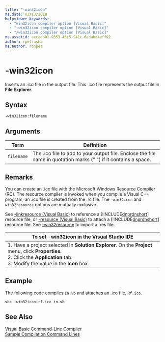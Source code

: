 ```yaml
---
title: "-win32icon"
ms.date: 03/13/2018
helpviewer_keywords: 
  - "win32icon compiler option [Visual Basic]"
  - "-win32icon compiler option [Visual Basic]"
  - "/win32icon compiler option [Visual Basic]"
ms.assetid: aecaab01-9353-46c5-941c-6edabd4eff92
author: rpetrusha
ms.author: ronpet
---
```

# -win32icon
Inserts an .ico file in the output file. This .ico file represents the output file in **File Explorer**.  

## Syntax  

```  
-win32icon:filename  
```  

## Arguments  


|Term|Definition|  
|---|---|  
|`filename`|The .ico file to add to your output file. Enclose the file name in quotation marks (" ") if it contains a space.|  

## Remarks  
 You can create an .ico file with the Microsoft Windows Resource Compiler (RC). The resource compiler is invoked when you compile a Visual C++ program; an .ico file is created from the .rc file. The `-win32icon` and `-win32resource` options are mutually exclusive.  

 See [-linkresource (Visual Basic)](../../../visual-basic/reference/command-line-compiler/linkresource.md) to reference a [!INCLUDE[dnprdnshort](~/includes/dnprdnshort-md.md)] resource file, or [-resource (Visual Basic)](../../../visual-basic/reference/command-line-compiler/resource.md) to attach a [!INCLUDE[dnprdnshort](~/includes/dnprdnshort-md.md)] resource file. See [-win32resource](../../../visual-basic/reference/command-line-compiler/win32resource.md) to import a .res file.  


|To set -win32icon in the Visual Studio IDE|  
|---|  
|1.  Have a project selected in **Solution Explorer**. On the **Project** menu, click **Properties**. <br />2.  Click the **Application** tab.<br />3.  Modify the value in the **Icon** box.|  

## Example  
 The following code compiles `In.vb` and attaches an .ico file, `Rf.ico`.  

```console
vbc -win32icon:rf.ico in.vb  
```  

## See Also  
 [Visual Basic Command-Line Compiler](../../../visual-basic/reference/command-line-compiler/index.md)  
 [Sample Compilation Command Lines](../../../visual-basic/reference/command-line-compiler/sample-compilation-command-lines.md)
